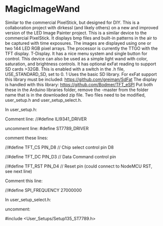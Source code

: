 # MagicImageWand
Similar to the commercial PixelStick, but designed for DIY.
This is a collaboration project with dirkessl (and likely others) on a new and improved version of the LED Image Painter project.
This is a similar device to the commercial PixelStick. It displays bmp files and built-in patterns in the air to be captured with time exposures.
The images are displayed using one or two 144 LED RGB pixel arrays.
The processor is currently the TTGO with the TFT display. T-Display.
It has a nice menu system and single button for control.
This device can also be used as a simple light wand with color, saturation, and brightness controls.
It has optional exFat reading to support SD cards >32GB. This is enabled with a switch in the .h file, USE_STANDARD_SD, set to 0. 1 Uses the basic SD library.
For exFat support this library must be included: https://github.com/greiman/SdFat
The display is handled with this library: https://github.com/Bodmer/TFT_eSPI
Put both these in the Arduino libraries folder, remove the -master from the folder name that is in the downloaded zip file.
Two files need to be modified, user_setup.h and user_setup_select.h.

<p>In user_setup.h:
<p>Comment line: //#define ILI9341_DRIVER
<p>uncomment line: #define ST7789_DRIVER  
<p>comment these lines:
<p>//#define TFT_CS   PIN_D8  // Chip select control pin D8
<p>//#define TFT_DC   PIN_D3  // Data Command control pin
<p>//#define TFT_RST  PIN_D4  // Reset pin (could connect to NodeMCU RST, see next line)
<p>Comment this line:
<p>//#define SPI_FREQUENCY  27000000

<p>In user_setup_select.h:
<p>uncomment:
<p>#include &ltUser_Setups/Setup135_ST7789.h&gt

